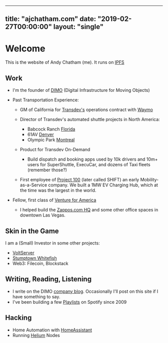 
---
title: "ajchatham.com"
date: "2019-02-27T00:00:00"
layout: "single"
---

# Welcome
This is the website of Andy Chatham (me). It runs on [IPFS](https://ipfs.io)

## Work

- I'm the founder of [DIMO](https://dimo.zone/) (Digital Infrastructure for Moving Objects)

- Past Transportation Experience: 
	- GM of California for [Transdev's](https://www.transdev.com/en/) operations contract with [Waymo](https://waymo.com/) 
	- Director of Transdev's automated shuttle projects in North America:
		- Babcock Ranch [Florida](https://www.forbes.com/sites/johnmcmanus/2018/10/22/in-autonomous-vehicles-future-garages-go-away-heres-10-big-re-impacts/#5855e23e4dc0)
		- 61AV [Denver](https://www.rtd-denver.com/projects/61av)
		- Olympic Park [Montreal](https://nextcity.org/daily/entry/autonomous-shuttles-passenger-service-montreal)
	- Product for Transdev On-Demand
		- Build dispatch and booking apps used by 10k drivers and 10m+ users for SuperShuttle, ExecuCar, and dozens of Taxi fleets (remember those?) 

	- First employee of [Project 100](https://www.bloomberg.com/news/articles/2014-03-04/las-vegas-of-all-places-may-be-about-to-reinvent-car-ownership) (later called SHIFT) an early Mobility-as-a-Service company. We built a 1MW EV Charging Hub, which at the time was the largest in the world. 

- Fellow, first class of [Venture for America](https://ventureforamerica.org/) 
	- I helped build the [Zappos.com HQ](https://officesnapshots.com/2013/12/16/new-zappos-downtown-las-vegas-headquarters/) and some other office spaces in downtown Las Vegas. 
 
 
## Skin in the Game
I am a (Small) Investor in some other projects: 
- [VoltServer](https://voltserver.com/)
- [Stumptown Whitefish](http://www.stumptowninnofwhitefish.com/)
- Web3: Filecoin, Blockstack

## Writing, Reading, Listening
- I  write on the DIMO [company blog](https://dimo.zone/writing/). Occasionally I'll post on this site if I have something to say. 
- I've been building a few [Playlists](https://open.spotify.com/user/125411272) on Spotify since 2009 

## Hacking
- Home Automation with [HomeAssistant](https://www.home-assistant.io/)
- Running [Helium](https://www.helium.com/technology) Nodes 


